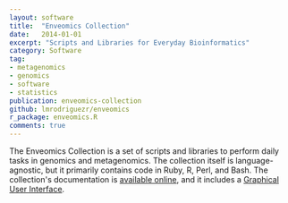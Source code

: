 ```yaml
---
layout: software
title:  "Enveomics Collection"
date:   2014-01-01
excerpt: "Scripts and Libraries for Everyday Bioinformatics"
category: Software
tag:
- metagenomics
- genomics
- software
- statistics
publication: enveomics-collection
github: lmrodriguezr/enveomics
r_package: enveomics.R
comments: true
---
```


The Enveomics Collection is a set of scripts and libraries to perform daily
tasks in genomics and metagenomics. The collection itself is language-agnostic,
but it primarily contains code in Ruby, R, Perl, and Bash. The collection's
documentation is
[available online](http://enve-omics.ce.gatech.edu/enveomics/docs), and it
includes a
[Graphical User Interface](http://enve-omics.ce.gatech.edu/enveomics/gui).
